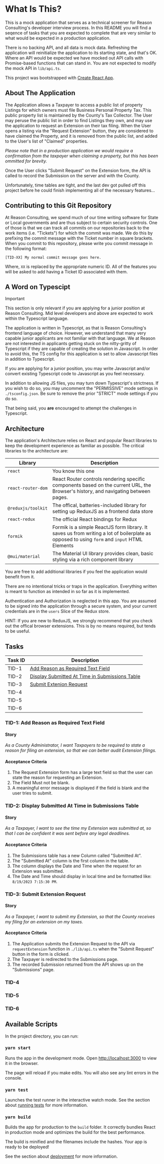 # What Is This?

This is a mock application that serves as a technical screener for Reason
Consulting's developer interview process. In this README you will find a
seqence of tasks that you are expected to complete that are very similar to
what would be expected in a production application.

There is no backing API, and all data is mock data. Refreshing the application
will reinitialize the application to its starting state, and that's OK. Where
an API would be expected we have mocked out API calls with Promise-based
functions that can stand in. You are not expected to modify the mock API in
`lib/api.ts`.

This project was bootstrapped with [Create React
App](https://github.com/facebook/create-react-app).

## About The Application

The Application allows a Taxpayer to access a public list of property Listings
for which owners must file Business Personal Property Tax. This public
property list is maintained by the County's Tax Collector. The User may peruse
the public list in order to find Listings they own, and may use the
application to request an Extension on their tax filing. When the User opens a
listing via the "Request Extension" button, they are considered to have
claimed the Property, and it is removed from the public list, and added to the
User's list of "Claimed" properties.

_Please note that in a production application we would require a confirmation
from the taxpayer when claiming a property, but this has been ommitted for
brevity._

Once the User clicks "Submit Request" on the Extension form, the API is called
to record the Submission on the server and with the County.

Unfortunately, time tables are tight, and the last dev got pulled off this
project before he could finish implementing all of the necessary features...


## Contributing to this Git Repository

At Reason Consulting, we spend much of our time writing software for State or
Local governments and are thus subject to certain security controls. One of
those is that we can track all commits on our repositories back to the work
items (i.e. "Tickets") for which the commit was made. We do this by prefixing
the commit message with the Ticket number in square brackets. When you commit
to this repository, please write you commit message in the following format:

```
[TID-XX] My normal commit message goes here.
```

Where, `XX` is replaced by the appropriate numeric ID. All of the features you
will be asked to add having a Ticket ID associated with them.

## A Word on Typescipt

> [!IMPORTANT]
> This section is only relevant if you are applying for a junior position at
> Reason Consulting. Mid level developers and above are expected to work
> within the Typescript language.

The application is written in Typescript, as that is Reason Consulting's
frontend language of choice. However, we understand that many very capable
junior applicants are not familiar with that language. We at Reason are not
interested in applicants getting stuck on the nitty-gritty of Typescript if
they are capable of creating the solution in Javascript. In order to avoid
this, the TS config for this application is set to allow Javascript files in
addition to Typescript.

If you are applying for a junior position, you may write Javascript and/or
convert existing Typescript code to Javascript as you feel necessary.

In addition to allowing JS files, you may turn down Typescript's strictness.
If you wish to do so, you may uncomment the "PERMISSIVE" mode settings in
`./tsconfig.json`. Be sure to remove the prior "STRICT" mode settings if you
do so.

That being said, you **are** encouraged to attempt the challenges in
Typescript.

## Architecture

The application's Architecture relies on React and popular React libraries to
keep the development experience as familiar as possible. The critical
libraries to the architecture are:

| Library | Description |
|---------|-------------|
| `react` | You know this one |
| `react-router-dom` | React Router controls rendering specific components based on the current URL, the Browser's history, and navigating between pages. |
| `@reduxjs/toolkit` | The offical, batteries-included library for setting up ReduxJS as a frontend data store |
| `react-redux` | The official React bindings for Redux |
| `formik` | Formik is a simple ReactJS form library. It saves us from writing a lot of boilerplate as opposed to using `form` and `input` HTML Elements |
| `@mui/material` | The Material UI library provides clean, basic styling via a rich component library |

You are free to add additional libraries if you feel the application would
benefit from it.

There are no intentional tricks or traps in the application. Everything
written is meant to function as intended in so far as it is implemented.

Authentication and Authorization is neglected in this app. You are assumed to
be signed into the application through a secure system, and your current
credentials are in the `users` Slice of the Redux store.

HINT: If you are new to ReduxJS, we strongly recommend that you check out the
offical browser extensions. This is by no means required, but tends to be
useful.

## Tasks

| Task ID | Description |
|---------|-------|
| TID-1   | [Add Reason as Required Text Field ](#tid-1-add-reason-as-required-text-field) |
| TID-2   | [Display Submitted At Time in Submissions Table](#tid-2-display-submitted-at-time-in-submissions-table) |
| TID-3   | [Submit Extenion Request](#tid-3-submit-extension-request)|
| TID-4   | []() |
| TID-5   | []() |
| TID-6   | []() |

### TID-1: Add Reason as Required Text Field 

#### Story

_As a County Administrator, I want Taxpayers to be required to state a reason
for filing an extension, so that we can better audit Extension filings._

#### Acceptance Criteria

1. The Request Extension form has a large text field so that the user can
   state the reason for requesting an Extension.
2. The Field Must not be blank.
3. A meaningful error message is displayed if the field is blank and the user
   tries to submit.

### TID-2: Display Submitted At Time in Submissions Table

#### Story

_As a Taxpayer, I want to see the time my Extension was submitted at, so that I
can be confident it was sent before any legal deadlines._

#### Acceptance Criteria

1. The Submissions table has a new Column called "Submitted At".
2. The "Submitted At" column is the first column in the table.
3. The column displays the Date and Time when the request for an Extension was submitted.
4. The Date and Time should display in local time and be formatted like: `8/19/2023 7:15:30 PM`.

### TID-3: Submit Extension Request

#### Story

_As a Taxpayer, I want to submit my Extension, so that the County receives my
filing for an extension on my taxes._

#### Acceptance Criteria

1. The Application submits the Extension Request to the API via
   `requestExtension` function in `./lib/api.ts` when the "Submit Request"
   button in the form is clicked.
2. The Taxpayer is redirected to the Submissions page.
3. The recorded Submission returned from the API shows up on the "Submissions"
   page.

### TID-4

### TID-5

### TID-6

## Available Scripts

In the project directory, you can run:

### `yarn start`

Runs the app in the development mode. Open
[http://localhost:3000](http://localhost:3000) to view it in the browser.

The page will reload if you make edits. You will also see any lint errors in
the console.

### `yarn test`

Launches the test runner in the interactive watch mode. See the section about
[running
tests](https://facebook.github.io/create-react-app/docs/running-tests) for
more information.

### `yarn build`

Builds the app for production to the `build` folder. It correctly bundles
React in production mode and optimizes the build for the best performance.

The build is minified and the filenames include the hashes. Your app is ready
to be deployed!

See the section about
[deployment](https://facebook.github.io/create-react-app/docs/deployment) for
more information.
